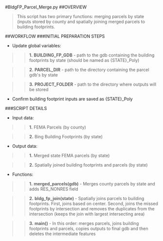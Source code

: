 #BldgFP\_Parcel\_Merge.py
##OVERVIEW
>This script has two primary functions: merging parcels by state (inputs stored by county and spatially joining merged parcels to building footprints.

##WORKFLOW
###INITIAL PREPARATION STEPS
- Update global variables:

>>**1.** **BUILDING\_FP\_GDB** - path to the gdb containing the building footprints by state (should be named as {STATE}\_Poly)

>>**2.** **PARCEL\_DIR** - path to the directory containing the parcel gdb's by state

>>**3.** **PROJECT\_FOLDER** - path to the directory where outputs will be stored
- Confirm building footprint inputs are saved as {STATE}\_Poly

###SCRIPT DETAILS
- Input data:

>>**1.** FEMA Parcels (by county)

>>**2.** Bing Building Footprints (by state)

- Output data:

>>**1.** Merged state FEMA parcels (by state)

>>**2.** Spatially joined building footprints and parcels (by state)

- Functions:

>>**1.** **merged\_parcels(gdb)** - Merges county parcels by state and adds RES_NONRES field 

>>**2.** **bldg\_fp\_join(state)** - Spatially joins parcels to building footprints. First, joins based on center. Second, joins the missed footprints by intersection and removes the duplicates from the intersection (keeps the join with largest intersecting area)

>>**3.** **main()** - In this order: merges parcels, joins building footprints and parcels, copies outputs to final gdb and then deletes the intermediate features
